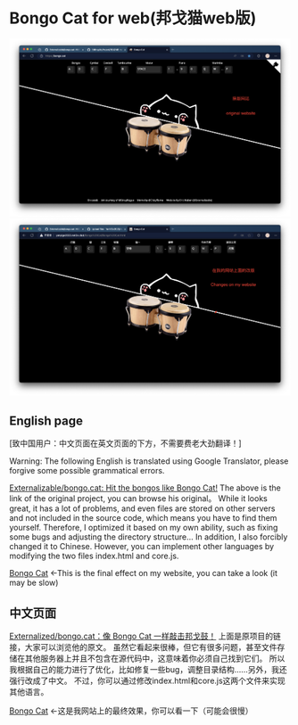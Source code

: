 # Bongo Cat for web(邦戈猫web版)
![avatar](./Original%20instance.png)
![avatar](./Revision%20instance.png)

## English page

[致中国用户：中文页面在英文页面的下方，不需要费老大劲翻译！]

Warning: The following English is translated using Google Translator, please forgive some possible grammatical errors.

[Externalizable/bongo.cat: Hit the bongos like Bongo Cat!](https://github.com/Externalizable/bongo.cat)
The above is the link of the original project, you can browse his original。
While it looks great, it has a lot of problems, and even files are stored on other servers and not included in the source code, which means you have to find them yourself.
Therefore, I optimized it based on my own ability, such as fixing some bugs and adjusting the directory structure... In addition, I also forcibly changed it to Chinese. However, you can implement other languages by modifying the two files index.html and core.js.

[Bongo Cat](http://yanyige2023.net3v.club/Bongo%20Cat/Bongo%20Cat.html) <-This is the final effect on my website, you can take a look (it may be slow)

## 中文页面

[Externalized/bongo.cat：像 Bongo Cat 一样敲击邦戈鼓！](https://github.com/Externalizable/bongo.cat)
上面是原项目的链接，大家可以浏览他的原文。
虽然它看起来很棒，但它有很多问题，甚至文件存储在其他服务器上并且不包含在源代码中，这意味着你必须自己找到它们。
所以我根据自己的能力进行了优化，比如修复一些bug，调整目录结构……另外，我还强行改成了中文。 不过，你可以通过修改index.html和core.js这两个文件来实现其他语言。

[Bongo Cat](http://yanyige2023.net3v.club/Bongo%20Cat/Bongo%20Cat.html) <-这是我网站上的最终效果，你可以看一下（可能会很慢）
